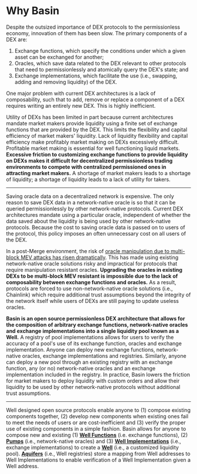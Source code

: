 # Why Basin

Despite the outsized importance of DEX protocols to the permissionless economy, innovation of them has been slow. The primary components of a DEX are:

1. Exchange functions, which specify the conditions under which a given asset can be exchanged for another;
2. Oracles, which save data related to the DEX relevant to other protocols that need to permissionlessly and atomically query the DEX's state; and&#x20;
3. Exchange implementations, which facilitate the use (i.e., swapping, adding and removing liquidity) of the DEX.&#x20;

One major problem with current DEX architectures is a lack of composability, such that to add, remove or replace a component of a DEX requires writing an entirely new DEX. This is highly inefficient.&#x20;

Utility of DEXs has been limited in part because current architectures mandate market makers provide liquidity using a finite set of exchange functions that are provided by the DEX. This limits the flexibility and capital efficiency of market makers' liquidity. Lack of liquidity flexibility and capital efficiency make profitably market making on DEXs excessively difficult. Profitable market making is essential for well functioning liquid markets. **Excessive friction to customizing exchange functions to provide liquidity on DEXs makes it difficult for decentralized permissionless trading environments to compete with centralized permissioned ones in attracting market makers.** A shortage of market makers leads to a shortage of liquidity; a shortage of liquidity leads to a lack of utility for takers.&#x20;

***

Saving oracle data on a decentralized network is expensive. The only reason to save DEX data in a network-native oracle is so that it can be queried permissionlessly by other network-native protocols. Current DEX architectures mandate using a particular oracle, independent of whether the data saved about the liquidity is being used by other network-native protocols. Because the cost to saving oracle data is passed on to users of the protocol, this policy imposes an often unnecessary cost on all users of the DEX.&#x20;

In a post-Merge environment, the risk of [oracle manipulation due to multi-block MEV attacks has risen dramatically](https://alrevuelta.github.io/posts/ethereum-mev-multiblock). This has made using existing network-native oracle solutions risky and impractical for protocols that require manipulation resistant oracles. **Upgrading the oracles in existing DEXs to be multi-block MEV resistant is impossible due to the lack of composability between exchange functions and oracles.** As a result, protocols are forced to use non-network-native oracle solutions (i.e., Chainlink) which require additional trust assumptions beyond the integrity of the network itself while users of DEXs are still paying to update useless oracles.&#x20;

**Basin is an open source permissionless DEX architecture that allows for the composition of arbitrary exchange functions, network-native oracles and exchange implementations into a single liquidity pool known as a Well.** A registry of pool implementations allows for users to verify the accuracy of a pool's use of its exchange function, oracles and exchange implementation. Anyone can deploy new exchange functions, network-native oracles, exchange implementations and registries. Similarly, anyone can deploy a new pool through an existing registry with an exchange function, any (or no) network-native oracles and an exchange implementation included in the registry. In practice, Basin lowers the friction for market makers to deploy liquidity with custom orders and allow their liquidity to be used by other network-native protocols without additional trust assumptions.

***

Well designed open source protocols enable anyone to (1) compose existing components together, (2) develop new components when existing ones fail to meet the needs of users or are cost-inefficient and (3) verify the proper use of existing components in a simple fashion. Basin allows for anyone to compose new and existing (1) [**Well Functions**](../components/well.md#well-function) (i.e. exchange functions), (2) [**Pumps**](../components/pump.md) (i.e., network-native oracles) and (3) [**Well Implementations**](../components/well.md#well-implementation) (i.e., exchange implementations) to create a [**Well**](../components/well.md) (i.e., a customized liquidity pool). [**Aquifers**](../components/aquifer.md) (i.e., Well registries) store a mapping from Well addresses to Well Implementations to enable verification of a Well Implementation given a Well address.
